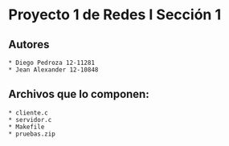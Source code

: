 # Proyecto 1 de Redes I Sección 1

## Autores
	* Diego Pedroza 12-11281
	* Jean Alexander 12-10848


## Archivos que lo componen:
	* cliente.c 
	* servidor.c
	* Makefile
	* pruebas.zip



